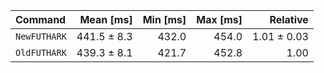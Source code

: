 | Command | Mean [ms] | Min [ms] | Max [ms] | Relative |
|:---|---:|---:|---:|---:|
| `NewFUTHARK` | 441.5 ± 8.3 | 432.0 | 454.0 | 1.01 ± 0.03 |
| `OldFUTHARK` | 439.3 ± 8.1 | 421.7 | 452.8 | 1.00 |
